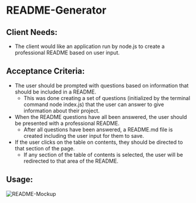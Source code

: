 # README-Generator

## Client Needs:
- The client would like an application run by node.js to create a professional README based on user input.

## Acceptance Criteria:
- The user should be prompted with questions based on information that should be included in a README.
    - This was done creating a set of questions (initialized by the terminal command node index.js) that the user can answer to give information about their project.
- When the README questions have all been answered, the user should be presented with a professional README.
    - After all questions have been answered, a README.md file is created including the user input for them to save.
- If the user clicks on the table on contents, they should be directed to that section of the page.
    - If any section of the table of contents is selected, the user will be redirected to that area of the README.

## Usage:
![README-Mockup](https://github.com/Bunde20/README-Generator/assets/135177057/0e0d2491-126a-4f0a-b3d5-e05dc3215ec4)
